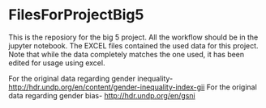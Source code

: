 # FilesForProjectBig5

This is the reposiory for the big 5 project. All the workflow should be in the jupyter notebook. The EXCEL files contained the used data for this project. Note that while the data completely matches the one used, it has been edited for usage using excel. 

For the original data regarding gender inequality- http://hdr.undp.org/en/content/gender-inequality-index-gii
For the original data regarding gender bias- http://hdr.undp.org/en/gsni